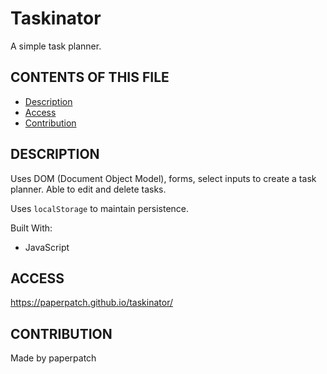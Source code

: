 # Taskinator

A simple task planner.

## CONTENTS OF THIS FILE

* [Description](#description)
* [Access](#access)
* [Contribution](#contribution)

## DESCRIPTION

Uses DOM (Document Object Model), forms, select inputs to create a task planner. Able to edit and delete tasks.

Uses `localStorage` to maintain persistence.

Built With:
- JavaScript

## ACCESS
https://paperpatch.github.io/taskinator/

## CONTRIBUTION
Made by paperpatch
